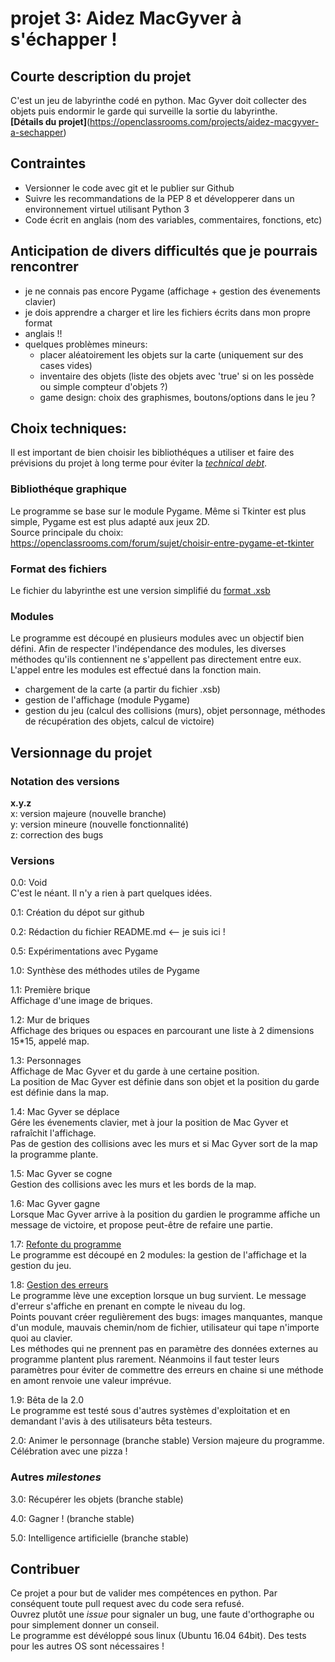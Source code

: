 # projet 3: Aidez MacGyver à s'échapper !

## Courte description du projet
C'est un jeu de labyrinthe codé en python. Mac Gyver doit collecter des objets puis endormir le garde qui surveille la sortie du labyrinthe.  
**[Détails du projet]**(https://openclassrooms.com/projects/aidez-macgyver-a-sechapper)  

## Contraintes
- Versionner le code avec git et le publier sur Github  
- Suivre les recommandations de la PEP 8 et développerer dans un environnement virtuel utilisant Python 3  
- Code écrit en anglais (nom des variables, commentaires, fonctions, etc)

## Anticipation de divers difficultés que je pourrais rencontrer  
- je ne connais pas encore Pygame (affichage + gestion des évenements clavier)  
- je dois apprendre a charger et lire les fichiers écrits dans mon propre format  
- anglais !!  
- quelques problèmes mineurs:  
  - placer aléatoirement les objets sur la carte (uniquement sur des cases vides)  
  - inventaire des objets (liste des objets avec 'true' si on les possède ou simple compteur d'objets ?)  
  - game design: choix des graphismes, boutons/options dans le jeu ?

## Choix techniques:
Il est important de bien choisir les bibliothéques a utiliser et faire des prévisions du projet à long terme pour éviter la [*technical debt*](https://en.wikipedia.org/wiki/Technical_debt).  

### Bibliothéque graphique
Le programme se base sur le module Pygame. Même si Tkinter est plus simple, Pygame est est plus adapté aux jeux 2D.  
Source principale du choix: https://openclassrooms.com/forum/sujet/choisir-entre-pygame-et-tkinter

### Format des fichiers
Le fichier du labyrinthe est une version simplifié du [format .xsb](https://fr.wikipedia.org/wiki/Sokoban)  

### Modules
Le programme est découpé en plusieurs modules avec un objectif bien défini. Afin de respecter l'indépendance des modules, les diverses méthodes qu'ils contiennent ne s'appellent pas directement entre eux. L'appel entre les modules est effectué dans la fonction main.  
- chargement de la carte (a partir du fichier .xsb)  
- gestion de l'affichage (module Pygame)  
- gestion du jeu (calcul des collisions (murs), objet personnage, méthodes de récupération des objets, calcul de victoire)  

## Versionnage du projet
### Notation des versions
**x.y.z**  
x: version majeure (nouvelle branche)  
y: version mineure (nouvelle fonctionnalité)  
z: correction des bugs  

### Versions
0.0: Void  
C'est le néant. Il n'y a rien à part quelques idées.  

0.1: Création du dépot sur github  

0.2: Rédaction du fichier README.md  <-- je suis ici !  

0.5: Expérimentations avec Pygame  

1.0: Synthèse des méthodes utiles de Pygame  

1.1: Première brique  
Affichage d'une image de briques.  

1.2: Mur de briques  
Affichage des briques ou espaces en parcourant une liste à 2 dimensions 15*15, appelé map.  

1.3: Personnages  
Affichage de Mac Gyver et du garde à une certaine position.  
La position de Mac Gyver est définie dans son objet et la position du garde est définie dans la map.  

1.4: Mac Gyver se déplace  
Gére les évenements clavier, met à jour la position de Mac Gyver et rafraîchit l'affichage.  
Pas de gestion des collisions avec les murs et si Mac Gyver sort de la map la programme plante.  

1.5: Mac Gyver se cogne  
Gestion des collisions avec les murs et les bords de la map.  

1.6: Mac Gyver gagne  
Lorsque Mac Gyver arrive à la position du gardien le programme affiche un message de victoire, et propose peut-être de refaire une partie.  

1.7: [Refonte du programme](https://openclassrooms.com/courses/manipulez-des-donnees-avec-python-1/organisez-un-projet-en-modules)  
Le programme est découpé en 2 modules: la gestion de l'affichage et la gestion du jeu.  

1.8: [Gestion des erreurs](https://openclassrooms.com/courses/manipulez-des-donnees-avec-python-1/gerez-les-erreurs-et-les-bogues)  
Le programme lève une exception lorsque un bug survient. Le message d'erreur s'affiche en prenant en compte le niveau du log.  
Points pouvant créer regulièrement des bugs: images manquantes, manque d'un module, mauvais chemin/nom de fichier, utilisateur qui tape n'importe quoi au clavier.  
Les méthodes qui ne prennent pas en paramètre des données externes au programme plantent plus rarement. Néanmoins il faut tester leurs paramètres pour éviter de commettre des erreurs en chaine si une méthode en amont renvoie une valeur imprévue.  

1.9: Bêta de la 2.0  
Le programme est testé sous d'autres systèmes d'exploitation et en demandant l'avis à des utilisateurs bêta testeurs.  

2.0: Animer le personnage (branche stable)
Version majeure du programme. Célébration avec une pizza !

### Autres *milestones*
3.0: Récupérer les objets (branche stable)  

4.0: Gagner ! (branche stable)  

5.0: Intelligence artificielle (branche stable)  

## Contribuer
Ce projet a pour but de valider mes compétences en python. Par conséquent toute pull request avec du code sera refusé.  
Ouvrez plutôt une *issue* pour signaler un bug, une faute d'orthographe ou pour simplement donner un conseil.  
Le programme est dévéloppé sous linux (Ubuntu 16.04 64bit). Des tests pour les autres OS sont nécessaires !
